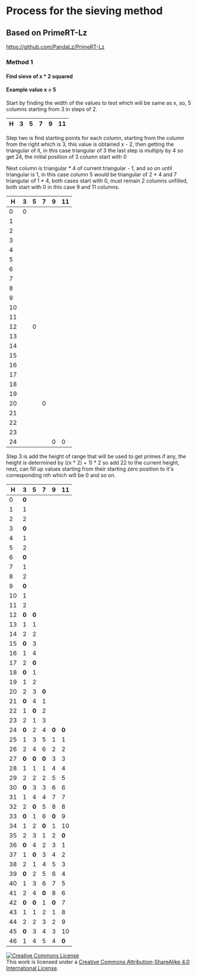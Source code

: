 # Process for the sieving method
## Based on PrimeRT-Lz
https://github.com/PandaLz/PrimeRT-Lz

### Method 1
#### Find sieve of x * 2 squared

#### Example value x = 5

Start by finding the width of the values to test which will be same as x, so, 5 columns starting from 3 in steps of 2.

H | 3 | 5 | 7 | 9 | 11
--|---|---|---|---|---

Step two is find starting points for each column, starting from the column from the right which is 3, this value is obtained x - 2, then getting the triangular of it, in this case triangular of 3 the last step is multiply by 4 so get 24, the initial position of 3 column start with 0

Next column is triangular * 4 of current triangular - 1, and so on until triangular is 1, in this case column 5 would be triangular of 2 * 4 and 7 triangular of 1 * 4, both cases start with 0, must remain 2 columns unfilled, both start with 0 in this case 9 and 11 columns.

H | 3 | 5 | 7 | 9 | 11
--|---|---|---|---|---
0 | 0 |   |   |   |   
1 |   |   |   |   |   
2 |   |   |   |   |   
3 |   |   |   |   |   
4 |   |   |   |   |   
5 |   |   |   |   |   
6 |   |   |   |   |   
7 |   |   |   |   |   
8 |   |   |   |   |   
9 |   |   |   |   |   
10|   |   |   |   |   
11|   |   |   |   |   
12|   | 0 |   |   |   
13|   |   |   |   |   
14|   |   |   |   |   
15|   |   |   |   |   
16|   |   |   |   |   
17|   |   |   |   |   
18|   |   |   |   |   
19|   |   |   |   |   
20|   |   | 0 |   |   
21|   |   |   |   |   
22|   |   |   |   |   
23|   |   |   |   |   
24|   |   |   | 0 | 0 

Step 3 is add the height of range that will be used to get primes if any, the height is determined by ((x * 2) + 1) * 2 so add 22 to the current height, next, can fill up values starting from their starting zero position to it's corresponding nth which will be 0 and so on.

H |   3   |   5   |   7   |   9   |  11
--|-------|-------|-------|-------|-------
0 | **0** |       |       |       |   
1 |   1   |       |       |       |   
2 |   2   |       |       |       |   
3 | **0** |       |       |       |   
4 |   1   |       |       |       |   
5 |   2   |       |       |       |   
6 | **0** |       |       |       |   
7 |   1   |       |       |       |   
8 |   2   |       |       |       |   
9 | **0** |       |       |       |   
10|   1   |       |       |       |   
11|   2   |       |       |       |   
12| **0** | **0** |       |       |   
13|   1   |   1   |       |       |   
14|   2   |   2   |       |       |   
15| **0** |   3   |       |       |   
16|   1   |   4   |       |       |   
17|   2   | **0** |       |       |   
18| **0** |   1   |       |       |   
19|   1   |   2   |       |       |   
20|   2   |   3   | **0** |       |   
21| **0** |   4   |   1   |       |   
22|   1   | **0** |   2   |       |   
23|   2   |   1   |   3   |       |   
24| **0** |   2   |   4   | **0** | **0** 
25|   1   |   3   |   5   |   1   |   1 
26|   2   |   4   |   6   |   2   |   2 
27| **0** | **0** | **0** |   3   |   3 
28|   1   |   1   |   1   |   4   |   4 
29|   2   |   2   |   2   |   5   |   5 
30| **0** |   3   |   3   |   6   |   6 
31|   1   |   4   |   4   |   7   |   7 
32|   2   | **0** |   5   |   8   |   8 
33| **0** |   1   |   6   | **0** |   9 
34|   1   |   2   | **0** |   1   |   10 
35|   2   |   3   |   1   |   2   | **0** 
36| **0** |   4   |   2   |   3   |   1 
37|   1   | **0** |   3   |   4   |   2 
38|   2   |   1   |   4   |   5   |   3 
39| **0** |   2   |   5   |   6   |   4 
40|   1   |   3   |   6   |   7   |   5 
41|   2   |   4   | **0** |   8   |   6 
42| **0** | **0** |   1   | **0** |   7 
43|   1   |   1   |   2   |   1   |   8 
44|   2   |   2   |   3   |   2   |   9 
45| **0** |   3   |   4   |   3   |   10 
46|   1   |   4   |   5   |   4   | **0** 

<a rel="license" href="http://creativecommons.org/licenses/by-sa/4.0/"><img alt="Creative Commons License" style="border-width:0" src="https://i.creativecommons.org/l/by-sa/4.0/88x31.png" /></a><br />This work is licensed under a <a rel="license" href="http://creativecommons.org/licenses/by-sa/4.0/">Creative Commons Attribution-ShareAlike 4.0 International License</a>.
